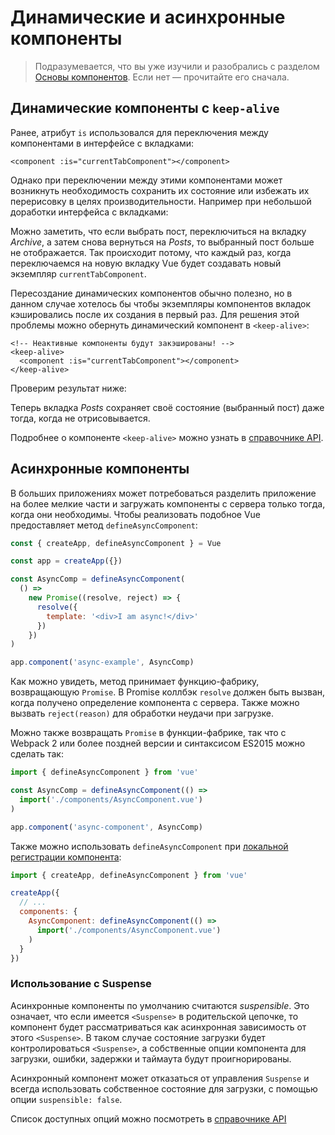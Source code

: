 # Динамические и асинхронные компоненты

> Подразумевается, что вы уже изучили и разобрались с разделом [Основы компонентов](component-basics.md). Если нет — прочитайте его сначала.

## Динамические компоненты с `keep-alive`

Ранее, атрибут `is` использовался для переключения между компонентами в интерфейсе с вкладками:

```vue
<component :is="currentTabComponent"></component>
```

Однако при переключении между этими компонентами может возникнуть необходимость сохранить их состояние или избежать их перерисовку в целях производительности. Например при небольшой доработки интерфейса с вкладками:

<common-codepen-snippet title="Dynamic components: without keep-alive" slug="jOPjZOe" tab="html,result" :preview="false" />

Можно заметить, что если выбрать пост, переключиться на вкладку _Archive_, а затем снова вернуться на _Posts_, то выбранный пост больше не отображается. Так происходит потому, что каждый раз, когда переключаемся на новую вкладку Vue будет создавать новый экземпляр `currentTabComponent`.

Пересоздание динамических компонентов обычно полезно, но в данном случае хотелось бы чтобы экземпляры компонентов вкладок кэшировались после их создания в первый раз. Для решения этой проблемы можно обернуть динамический компонент в `<keep-alive>`:

```vue
<!-- Неактивные компоненты будут закэшированы! -->
<keep-alive>
  <component :is="currentTabComponent"></component>
</keep-alive>
```

Проверим результат ниже:

<common-codepen-snippet title="Dynamic components: with keep-alive" slug="VwLJQvP" tab="html,result" :preview="false" />

Теперь вкладка _Posts_ сохраняет своё состояние (выбранный пост) даже тогда, когда не отрисовывается.

Подробнее о компоненте `<keep-alive>` можно узнать в [справочнике API](../api/built-in-components.md#keep-alive).

## Асинхронные компоненты

В больших приложениях может потребоваться разделить приложение на более мелкие части и загружать компоненты с сервера только тогда, когда они необходимы. Чтобы реализовать подобное Vue предоставляет метод `defineAsyncComponent`:

```js
const { createApp, defineAsyncComponent } = Vue

const app = createApp({})

const AsyncComp = defineAsyncComponent(
  () =>
    new Promise((resolve, reject) => {
      resolve({
        template: '<div>I am async!</div>'
      })
    })
)

app.component('async-example', AsyncComp)
```

Как можно увидеть, метод принимает функцию-фабрику, возвращающую `Promise`. В Promise коллбэк `resolve` должен быть вызван, когда получено определение компонента с сервера. Также можно вызвать `reject(reason)` для обработки неудачи при загрузке.

Можно также возвращать `Promise` в функции-фабрике, так что с Webpack 2 или более поздней версии и синтаксисом ES2015 можно сделать так:

```js
import { defineAsyncComponent } from 'vue'

const AsyncComp = defineAsyncComponent(() =>
  import('./components/AsyncComponent.vue')
)

app.component('async-component', AsyncComp)
```

Также можно использовать `defineAsyncComponent` при [локальной регистрации компонента](component-registration.md#local-registration):

```js
import { createApp, defineAsyncComponent } from 'vue'

createApp({
  // ...
  components: {
    AsyncComponent: defineAsyncComponent(() =>
      import('./components/AsyncComponent.vue')
    )
  }
})
```

### Использование с Suspense

Асинхронные компоненты по умолчанию считаются _suspensible_. Это означает, что если имеется `<Suspense>` в родительской цепочке, то компонент будет рассматриваться как асинхронная зависимость от этого `<Suspense>`. В таком случае состояние загрузки будет контролироваться `<Suspense>`, а собственные опции компонента для загрузки, ошибки, задержки и таймаута будут проигнорированы.

Асинхронный компонент может отказаться от управления `Suspense` и всегда использовать собственное состояние для загрузки, с помощью опции `suspensible: false`.

Список доступных опций можно посмотреть в [справочнике API](../api/global-api.md#arguments-4)
